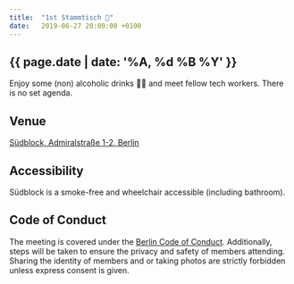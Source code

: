 ```yaml
---
title:  "1st Stammtisch 🍻"
date:   2019-06-27 20:00:00 +0100
---
```


## {{ page.date | date: '%A, %d %B %Y' }}

Enjoy some (non) alcoholic drinks 🍻🥤 and meet fellow tech workers. There is no set agenda.

## Venue

[Südblock, Admiralstraße 1-2, Berlin](https://www.google.com/maps/place/S%C3%BCdblock/@52.5570164,13.3606081,14z/data=!4m5!3m4!1s0x47a84fccca98a509:0x2bce392bc6d8270c!8m2!3d52.4986228!4d13.4169004)

## Accessibility

Südblock is a smoke-free and wheelchair accessible (including bathroom).

## Code of Conduct
The meeting is covered under the [Berlin Code of Conduct](https://berlincodeofconduct.org/). Additionally, steps will be taken to ensure the privacy and safety of members attending. Sharing the identity of members and or taking photos are strictly forbidden unless express consent is given.
